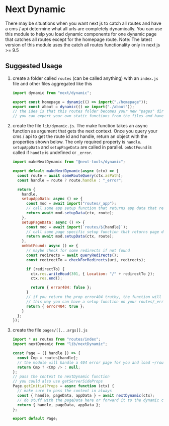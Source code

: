 # Next Dynamic

There may be situations when you want next js to catch all routes and have a cms / api determine what all urls are completely dynamically. You can use this module to help you load dynamic components for one dynamic page that catches all routes except for the homepage route. Note: The latest version of this module uses the catch all routes functionality only in next js >= 9.5

## Suggested Usage

1. create a folder called `routes` (can be called anything) with an `index.js` file and other files aggregated like this

   ```js
   import dynamic from "next/dynamic";

   export const homepage = dynamic(() => import("./homepage"));
   export const about = dynamic(() => import("./about"));
   // the idea is that this routes folder becomes your new "pages" directory in a way
   // you can export your own static functions from the files and have them called when a request to the page is made as shown below
   ```

2. create the file `lib/dynamic.js`. The make function takes an async function as argument that gets the next context. Once you query your cms / api to get the route id and handle, return an object with the properties shown below. The only required property is `handle`. `setupAppData` and `setupPageData` are called in parallel. `onNotFound` is called if `handle` is undefined or `_error`.

   ```js
   import makeNextDynamic from "@next-tools/dynamic";

   export default makeNextDynamic(async (ctx) => {
     const route = await someRouteQuery(ctx.asPath);
     const handle = route ? route.handle : "_error";

     return {
       handle,
       setupAppData: async () => {
         const mod = await import("routes/_app");
         // call some app setup function that returns app data that returns data on the prop appData
         return await mod.setupData(ctx, route);
       },
       setupPageData: async () => {
         const mod = await import(`routes/${handle}`);
         // call some page specific setup function that returns page data on the prop pageData
         return await mod.setupData(ctx, route);
       },
       onNotFound: async () => {
         // maybe check for some redirects if not found
         const redirects = await queryRedirects();
         const redirectTo = checkForRedirects(uri, redirects);

         if (redirectTo) {
           ctx.res.writeHead(301, { Location: "/" + redirectTo });
           ctx.res.end();

           return { error404: false };
         }
         // if you return the prop error404 truthy, the function will try to load setupAppData and setupPageData
         // this way you can have a setup function on your routes/_error page if you want
         return { error404: true };
       }
     };
   });
   ```

3. create the file `pages/[[...args]].js`

   ```js
   import * as routes from "routes/index";
   import nextDynamic from "lib/nextDynamic";

   const Page = ({ handle }) => {
     const Cmp = routes[handle];
     // the module will handle a 404 error page for you and load ~/routes/_error.js if it exists
     return Cmp ? <Cmp /> : null;
   };
   // pass the context to nextDynamic function
   // you could also use getServerSideProps
   Page.getInitialProps = async function (ctx) {
     // make sure to pass the context in always
     const { handle, pageData, appData } = await nextDynamic(ctx);
     // do stuff with the pageData here or forward it to the dynamic component
     return { handle, pageData, appData };
   };

   export default Page;
   ```

